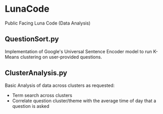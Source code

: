 # LunaCode
Public Facing Luna Code (Data Analysis)  

## QuestionSort.py
Implementation of Google's Universal Sentence Encoder model to run K-Means clustering on user-provided questions.  

## ClusterAnalysis.py
Basic Analysis of data across clusters as requested:  
- Term search across clusters
- Correlate question cluster/theme with the average time of day that a question is asked


